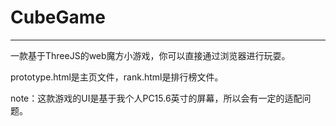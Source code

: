 # CubeGame

***

 一款基于ThreeJS的web魔方小游戏，你可以直接通过浏览器进行玩耍。

prototype.html是主页文件，rank.html是排行榜文件。

note：这款游戏的UI是基于我个人PC15.6英寸的屏幕，所以会有一定的适配问题。